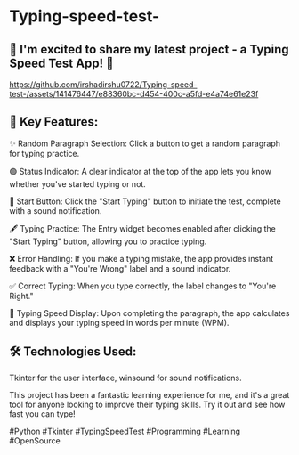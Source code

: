 # Typing-speed-test-


🚀 I'm excited to share my latest project - a Typing Speed Test App! 🚀
----

https://github.com/irshadirshu0722/Typing-speed-test-/assets/141476447/e88360bc-d454-400c-a5fd-e4a74e61e23f



📌 Key Features:
----

✨ Random Paragraph Selection: Click a button to get a random paragraph for typing practice.

🟢 Status Indicator: A clear indicator at the top of the app lets you know whether you've started typing or not.

🚀 Start Button: Click the "Start Typing" button to initiate the test, complete with a sound notification.

🖋️ Typing Practice: The Entry widget becomes enabled after clicking the "Start Typing" button, allowing you to practice typing.

❌ Error Handling: If you make a typing mistake, the app provides instant feedback with a "You're Wrong" label and a sound indicator.

✅ Correct Typing: When you type correctly, the label changes to "You're Right."

🏁 Typing Speed Display: Upon completing the paragraph, the app calculates and displays your typing speed in words per minute (WPM).



🛠️ Technologies Used: 
---
Tkinter for the user interface, winsound for sound notifications.

This project has been a fantastic learning experience for me, and it's a great tool for anyone looking to improve their typing skills. Try it out and see how fast you can type!



#Python #Tkinter #TypingSpeedTest #Programming #Learning #OpenSource
